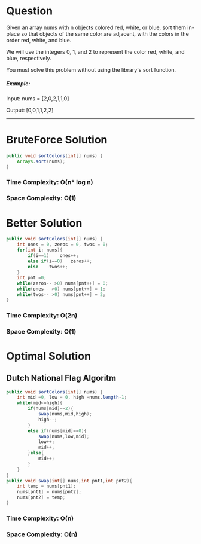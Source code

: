 # Question

Given an array nums with n objects colored red, white, or blue, sort them in-place so that objects of the same color are adjacent, with the colors in the order red, white, and blue.

We will use the integers 0, 1, and 2 to represent the color red, white, and blue, respectively.

You must solve this problem without using the library's sort function.

 

##### Example:

Input: nums = [2,0,2,1,1,0]

Output: [0,0,1,1,2,2]

***

# BruteForce Solution

``` java
public void sortColors(int[] nums) {
    Arrays.sort(nums); 
}
```

### Time Complexity: O(n* log n)
### Space Complexity: O(1)


# Better Solution

``` java
public void sortColors(int[] nums) {
    int ones = 0, zeros = 0, twos = 0;
    for(int i: nums){
        if(i==1)    ones++;
        else if(i==0)   zeros++;
        else    twos++;
    }
    int pnt =0;
    while(zeros-- >0) nums[pnt++] = 0;
    while(ones-- >0) nums[pnt++] = 1;
    while(twos-- >0) nums[pnt++] = 2;        
}
```

### Time Complexity: O(2n)
### Space Complexity: O(1)


# Optimal Solution

## Dutch National Flag Algoritm

``` java
public void sortColors(int[] nums) {
    int mid =0, low = 0, high =nums.length-1;
    while(mid<=high){
        if(nums[mid]==2){
            swap(nums,mid,high);
            high--;
        }
        else if(nums[mid]==0){
            swap(nums,low,mid);
            low++;
            mid++;
        }else{
            mid++;
        }
    }
}
public void swap(int[] nums,int pnt1,int pnt2){
    int temp = nums[pnt1];
    nums[pnt1] = nums[pnt2];
    nums[pnt2] = temp;
}
```

### Time Complexity: O(n)
### Space Complexity: O(n)